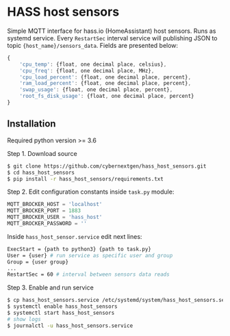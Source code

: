 # HASS host sensors
Simple MQTT interface for hass.io (HomeAssistant) host sensors. Runs as systemd service. Every `RestartSec` interval service 
will publishing JSON to topic `{host_name}/sensors_data`. Fields are presented below:
```js
{
    'cpu_temp': {float, one decimal place, celsius},
    'cpu_freq': {float, one decimal place, MHz},
    'cpu_load_percent': {float, one decimal place, percent},
    'ram_load_percent': {float, one decimal place, percent},
    'swap_usage': {float, one decimal place, percent},
    'root_fs_disk_usage': {float, one decimal place, percent}
}
```

## Installation
Required python version >= 3.6

Step 1. Download source
```sh
$ git clone https://github.com/cybernextgen/hass_host_sensors.git
$ cd hass_host_sensors
$ pip install -r hass_host_sensors/requirements.txt
```
Step 2. Edit configuration constants inside `task.py` module:
```python
MQTT_BROCKER_HOST = 'localhost'
MQTT_BROCKER_PORT = 1883
MQTT_BROCKER_USER = 'hass_host'
MQTT_BROCKER_PASSWORD = ''
```
Inside `hass_host_sensor.service` edit next lines:
```sh
ExecStart = {path to python3} {path to task.py}
User = {user} # run service as specific user and group
Group = {user group}
...
RestartSec = 60 # interval between sensors data reads
```
Step 3. Enable and run service
```sh
$ cp hass_host_sensors.service /etc/systemd/system/hass_host_sensors.service
$ systemctl enable hass_host_sensors
$ systemctl start hass_host_sensors
# show logs
$ journalctl -u hass_host_sensors.service
```